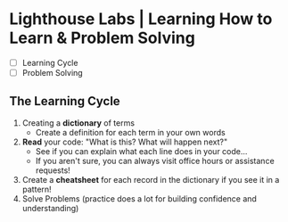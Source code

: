 # Lighthouse Labs | Learning How to Learn & Problem Solving

* [ ] Learning Cycle
* [ ] Problem Solving

## The Learning Cycle

1. Creating a **dictionary** of terms
    * Create a definition for each term in your own words
2. **Read** your code: "What is this? What will happen next?"
    * See if you can explain what each line does in your code...
    * If you aren't sure, you can always visit office hours or assistance requests!
3. Create a **cheatsheet** for each record in the dictionary if you see it in a pattern!
4. Solve Problems (practice does a lot for building confidence and understanding)
